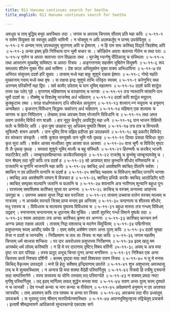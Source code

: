 ```yaml
---
title: 011 Hanuma continues search for Seetha
title_english: 011 Hanuma continues search for Seetha

---
```

<div class="audioEmbed"  caption="श्रीराम-हरिसीताराममूर्ति-घनपाठिभ्यां वचनम्" src="https://archive.org/download/Ramayana-recitation-Sriram-harisItArAmamUrti-Ghanapaati-v2/Kanda_5/Kanda_5_SK-011-Hanuma_continues_search_for_Seetha.mp3"></div>
अवधूय च ताम् बुद्धिम् बभूव अवस्थितः तदा ।  
जगाम च अपराम् चिन्ताम् सीताम् प्रति महा कपिः ॥ ५-११-१  
न रामेण वियुक्ता सा स्वप्तुम् अर्हति भामिनी ।  
न भोक्तुम् न अपि अलम्कर्तुम् न पानम् उपसेवितुम् ॥ ५-११-२  
न अन्यम् नरम् उपस्थातुम् सुराणाम् अपि च ईश्वरम् ।  
न हि राम समः कश्चिद् विद्यते त्रिदशेष्व् अपि ॥ ५-११-३  
अन्या इयम् इति निश्चित्य पान भूमौ चचार सः ।  
क्रीडितेन अपराः क्लान्ता गीतेन च तथा पराः ॥ ५-११-४  
नृत्तेन च अपराः क्लान्ताः पान विप्रहताः तथा ।  
मुरजेषु म्ऱ्दन्गेषु पीठिकासु च संस्थिताः ॥ ५-११-५  
तथा आस्तरण मुख्य्येषु सम्विष्टाः च अपराः स्त्रियः ।  
अङ्गनानाम् सहस्रेण भूषितेन विभूषणैः ॥ ५-११-६  
रूप सम्ल्लाप शीलेन युक्त गीत अर्थ भाषिणा ।  
देश काल अभियुक्तेन युक्त वाक्य अभिधायिना ॥ ५-११-७  
रत अभिरत संसुप्तम् ददर्श हरि यूथपः ।  
तासाम् मध्ये महा बाहुः शुशुभे राक्षस ईश्वरः ॥ ५-११-८  
गोष्ठे महति मुख्यानाम् गवाम् मध्ये यथा वृषः ।  
स राक्षस इन्द्रः शुशुभे ताभिः परिवृतः स्वयम् ॥ ५-११-९  
करेणुभिर् यथा अरण्यम् परिकीर्णो महा द्विपः ।  
सर्व कामैर् उपेताम् च पान भूमिम् महात्मनः ॥ ५-११-१०  
ददर्श कपि शार्दूलः तस्य रक्षः पतेर् गृहे ।  
मृगाणाम् महिषाणाम् च वराहाणाम् च भागशः ॥ ५-११-११  
तत्र न्यस्तानि मांसानि पान भूमौ ददर्श सः ।  
रौक्मेषु च विशलेषु भाजनेष्व् अर्ध भक्षितान् ॥ ५-११-१२  
ददर्श कपि शार्दूल मयूरान् कुक्कुटामः तथा ।  
वराह वार्ध्राणसकान् दधि सौवर्चल आयुतान् ॥ ५-११-१३  
शल्यान् म्ऱ्ग मयूरामः च हनूमान् अन्ववैक्षत ।  
कृकरान् विविधान् सिद्धामः चकोरान् अर्ध भक्षितान् ॥ ५-११-१४  
महिषान् एक शल्यामः च चागामः च कृत निष्ठितान् ।  
लेख्यम् उच्च अवचम् पेयम् भोज्यानि विविधानि च ॥ ५-११-१५  
तथा अम्ल लवण उत्तंसैर् विविधै राग षाडवैः ।  
हार नूपुर केयूरैर् अपविद्धैर् महा धनैः ॥ ५-११-१६  
पान भाजन विक्षिप्तैः फलैः च विविधैर् अपि ।  
कृत पुष्प उपहारा भूर् अधिकम् पुष्यति श्रियम् ॥ ५-११-१७  
तत्र तत्र च विन्यस्तैः सुश्लिष्टैः शयन आसनैः ।  
पान भूमिर् विना वह्निम् प्रदीप्ता इव उपलक्ष्यते ॥ ५-११-१८  
बहु प्रकारैर् विविधैर् वर संस्कार संस्कृतैः ।  
मांसैः कुशल सम्युक्तैः पान भूमि गतैः पृथक् ॥ ५-११-१९  
दिव्याः प्रसन्ना विविधाः सुराः कृत सुरा अपि ।  
शर्कर आसव माध्वीकाः पुष्प आसव फल आसवाः ॥ ५-११-२०  
वास चूर्णैः च विविधैर् मृष्टाः तैः तैः पृथक् पृथक् ।  
सम्तता शुशुभे भूमिर् माल्यैः च बहु संस्थितैः ॥ ५-११-२१  
हिरण्मयैः च करकैर् भाजनैः स्फाटिकैर् अपि ।  
जाम्बूनदमयैश्चान्याः करकैरभिवम्वृता ॥ ५-११-२२  
राजतेषु च कुम्भेषु जाम्बूनदमयेषु च ।  
पान श्रेष्ठम् तदा भूरि कपिः तत्र ददर्श ह ॥ ५-११-२३  
सो अपश्यत् शात कुम्भानि शीधोर् मणिमयानि च ।  
राजतानि च पूर्णानि भाजनानि महा कपिः ॥ ५-११-२४  
क्वचिद् अर्ध अवशेषाणि क्वचित् पीतानि सर्वशः ।  
क्वचिन् न एव प्रपीतानि पानानि स ददर्श ह ॥ ५-११-२५  
क्वचिद् भक्ष्यामः च विविधान् क्वचित् पानानि भागशः ।  
क्वचिद् अन्न अवशेषाणि पश्यन् वै विचचार ह ॥ ५-११-२६  
क्वचित् प्रभिन्नैः करकैः क्वचिद् आलोडितैर् घटैः ।  
क्वचित् सम्पृक्त माल्यानि जलानि च फलानि च ॥ ५-११-२७  
शयनानि अत्र नारीणाम् शून्यानि बहुधा पुनः ।  
परस्परम् समाश्लिष्य काश्चित् सुप्ता वर अन्गनाः ॥ ५-११-२८  
काचिच् च वस्त्रम् अन्यस्या अपह्ऱ्त्य उपगुह्य च ।  
उपगम्य अबला सुप्ता निद्रा बल पराजिता ॥ ५-११-२९  
तासाम् उच्च्वास वातेन वस्त्रम् माल्यम् च गात्रजम् ।  
न अत्यर्थम् स्पन्दते चित्रम् प्राप्य मन्दम् इव अनिलम् ॥ ५-११-३०  
चन्दनस्य च शीतस्य शीधोर् मधु रसस्य च ।  
विविधस्य च माल्यस्य पुष्पस्य विविधस्य च ॥ ५-११-३१  
बहुधा मारुतः तत्र गन्धम् विविधम् उद्वहन् ।  
स्नानानाम् चन्दनानाम् च धूपानाम् चैव मूर्चितः ।  
प्रववौ सुरभिर् गन्धो विमाने पुष्पके तदा ॥ ५-११-३२  
श्याम अवदाताः तत्र अन्याः काश्चित् कृष्णा वर अन्गनाः ॥ ५-११-३३  
काश्चित् कान्चन वर्ण अन्ग्यः प्रमदा राक्षस आलये ।  
तासाम् निद्रा वशत्वाच् च मदनेन विमूर्चितम् ॥ ५-११-३४  
पद्मिनीनाम् प्रसुप्तानाम् रूपम् आसीद् यथैव हि ।  
एवम् सर्वम् अशेषेण रावण अन्तः पुरम् कपिः ॥ ५-११-३५  
ददर्श सुमहा तेजा न ददर्श च जानकीम् ।  
निरीक्षमाणः च ततः ताः स्त्रियः स महा कपिः ॥ ५-११-३६  
जगाम महतीम् चिन्ताम् धर्म साध्वस शन्कितः ।  
पर दार अवरोधस्य प्रसुप्तस्य निरीक्षणम् ॥ ५-११-३७  
इदम् खलु मम अत्यर्थम् धर्म लोपम् करिष्यति ।  
न हि मे पर दाराणाम् दृष्टिर् विषय वर्तिनी ॥५-११-३८  
अयम् च अत्र मया दृष्टः पर दार परिग्रहः ।  
तस्य प्रादुर् अभूच् चिन्ता पुनर् अन्या मनस्विनः ॥ ५-११-३९  
निश्चित एक अन्त चित्तस्य कार्य निश्चय दर्शिनी ।  
कामम् दृष्ट्वा मया सर्वा विश्वस्ता रावण स्त्रियः ॥ ५-११-४०  
न तु मे मनसः किंचिद् वैकृत्यम् उपपद्यते ।  
मनो हि हेतुः सर्वेषाम् इन्द्रियाणाम् प्रवर्तते ॥ ५-११-४१  
शुभ अशुभास्व् अवस्थासु तच् च मे सुव्यवस्थितम् ।  
न अन्यत्र हि मया शक्या वैदेही परिमार्गितुम् ॥ ५-११-४२  
स्त्रियो हि स्त्रीषु द्ऱ्श्यन्ते सदा सम्परिमार्गणे ।  
यस्य सत्त्वस्य या योनिः तस्याम् तत् परिमार्ग्यते ॥ ५-११-४३  
न शक्यम् प्रमदा नष्टा मृगीषु परिमार्गितुम् ।  
तद् इदम् मार्गितम् तावत् शुद्धेन मनसा मया ॥ ५-११-४४  
रावण अन्तः पुरम् सरम् दृश्यते न च जानकी ।  
देव गन्धर्व कन्याः च नाग कन्याः च वीर्यवान् ॥ ५-११-४५  
अवेक्षमाणो हनुमान् न एव अपश्यत जानकीम् ।  
ताम् अपश्यन् कपिः तत्र पश्यमः च अन्या वर स्त्रियः ॥ ५-११-४६  
अपक्रम्य तदा वीरः प्रध्यातुम् उपचक्रमे ।  
स भूयस्तु परम् श्रीमान् मारुतिर्यत्नमास्थितः ॥ ५-११-४७  
अपानभूमिमुत्सृज्य तद्विचेतुम् प्रचक्रमे ।  
इत्यार्षे श्रीमद्रामायणे आदिकाव्ये सुन्दरकाण्डे एकादशः सर्गः